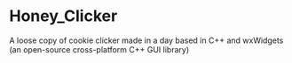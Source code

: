 # Honey_Clicker
A loose copy of cookie clicker made in a day based in C++ and wxWidgets (an open-source cross-platform C++ GUI library)

